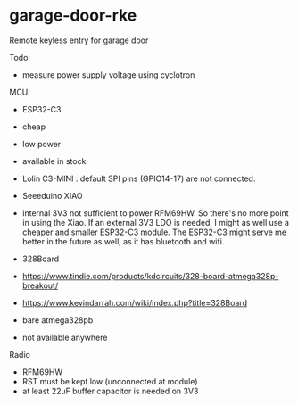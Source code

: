 # garage-door-rke
Remote keyless entry for garage door

Todo:
- measure power supply voltage using cyclotron 


MCU:
* ESP32-C3
 * cheap
 * low power
 * available in stock
 * Lolin C3-MINI : default SPI pins (GPIO14-17) are not connected.
 
* Seeeduino XIAO
 * internal 3V3 not sufficient to power RFM69HW.  So there's no more point in using the Xiao.  If an external 3V3 LDO is needed, I might as well use a cheaper and smaller ESP32-C3 module.  The ESP32-C3 might serve me better in the future as well, as it has bluetooth and wifi.
 
* 328Board 
 * https://www.tindie.com/products/kdcircuits/328-board-atmega328p-breakout/
 * https://www.kevindarrah.com/wiki/index.php?title=328Board
 
* bare atmega328pb
 * not available anywhere
 
Radio
* RFM69HW
 * RST must be kept low (unconnected at module)
 * at least 22uF buffer capacitor is needed on 3V3
